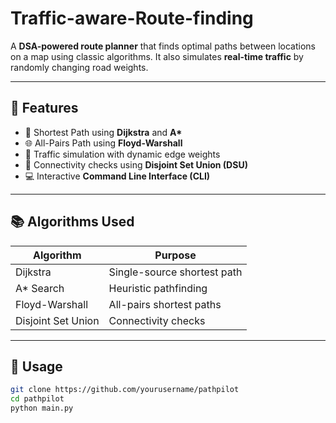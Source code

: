 # Traffic-aware-Route-finding

A **DSA-powered route planner** that finds optimal paths between locations on a map using classic algorithms. It also simulates **real-time traffic** by randomly changing road weights.

---

## 🔧 Features

- 🧭 Shortest Path using **Dijkstra** and **A\***
- 🌐 All-Pairs Path using **Floyd-Warshall**
- 🚦 Traffic simulation with dynamic edge weights
- 🔗 Connectivity checks using **Disjoint Set Union (DSU)**
- 💻 Interactive **Command Line Interface (CLI)**

---

## 📚 Algorithms Used

| Algorithm           | Purpose                        |
|---------------------|--------------------------------|
| Dijkstra            | Single-source shortest path    |
| A* Search           | Heuristic pathfinding          |
| Floyd-Warshall      | All-pairs shortest paths       |
| Disjoint Set Union  | Connectivity checks            |

---

## 🚀 Usage

```bash
git clone https://github.com/yourusername/pathpilot
cd pathpilot
python main.py

